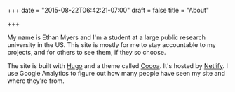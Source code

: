 +++
date = "2015-08-22T06:42:21-07:00"
draft = false
title = "About"

+++


My name is Ethan Myers and I'm a student at a large public research university in the US. This site is mostly for me to stay accountable to my projects, and for others to see them, if they so choose.

The site is built with [Hugo](http://gohugo.io/) and a theme called [Cocoa](https://themes.gohugo.io/cocoa/). It's hosted by [Netlify](netlify.com). I use Google Analytics to figure out how many people have seen my site and where they're from. 